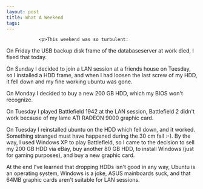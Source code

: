 ```yaml
---
layout: post
title: What A Weekend
tags:
---
```



                <p>This weekend was so turbulent:
On Friday the USB backup disk frame of the databaseserver at work died, I fixed that today.</p>
<p>On Sunday I decided to join a LAN session at a friends house on Tuesday, so I installed a HDD frame, and when I had loosen the last screw of my HDD, it fell down and my fine working ubuntu was gone.</p>
<p>On Monday I decided to buy a new 200 GB HDD, which my BIOS won't recognize.</p>
<p>On Tuesday I played Battlefield 1942 at the LAN session, Battlefield 2 didn't work because of my lame ATI RADEON 9000 graphic card.</p>
<p>On Tuesday I reinstalled ubuntu on the HDD which fell down, and it worked. Something stranged must have happened during the 30 cm fall :-).
By the way, I used Windows XP to play Battlefield, so I came to the decision to sell my 200 GB HDD via eBay, buy another 80 GB HDD, to install Windows (just for gaming purposes), and buy a new graphic card.</p>
<p>At the end I've learned that dropping HDDs isn't good in any way, Ubuntu is an operating system, Windows is a joke, ASUS mainboards suck, and that 64MB graphic cards aren't suitable for LAN sessions.</p>
